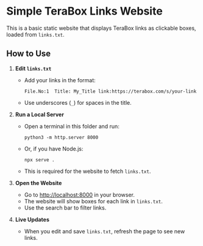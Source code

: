 # Simple TeraBox Links Website

This is a basic static website that displays TeraBox links as clickable boxes, loaded from `links.txt`.

## How to Use

1. **Edit `links.txt`**
   - Add your links in the format:
     ```
     File.No:1  Title: My_Title link:https://terabox.com/s/your-link
     ```
   - Use underscores (`_`) for spaces in the title.

2. **Run a Local Server**
   - Open a terminal in this folder and run:
     ```
     python3 -m http.server 8000
     ```
   - Or, if you have Node.js:
     ```
     npx serve .
     ```
   - This is required for the website to fetch `links.txt`.

3. **Open the Website**
   - Go to [http://localhost:8000](http://localhost:8000) in your browser.
   - The website will show boxes for each link in `links.txt`.
   - Use the search bar to filter links.

4. **Live Updates**
   - When you edit and save `links.txt`, refresh the page to see new links.
